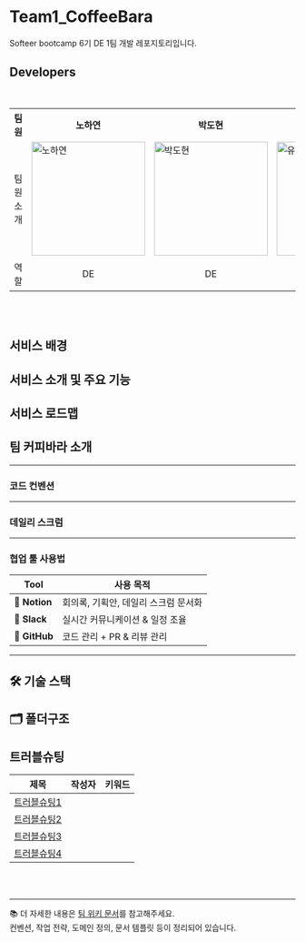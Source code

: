 # Team1_CoffeeBara
Softeer bootcamp 6기 DE 1팀 개발 레포지토리입니다.

## Developers

<br/>

<div align="center">
<table>
<th>팀원</th>
    <th> 노하연 <a href="https://github.com/nohhha"><br/><img src=""/><a></th>
	  <th> 박도현 <a href="https://github.com/ManRaccoon"><br/><img src=""/></a></th>
    <th> 유혜원 <a href="https://github.com/mariahwy"><br/><img src=""/></a></th>
    <tr>
    <td> 팀원 소개 </td>
    	<td>
        <img width="200" alt="노하연" src="" />
      </td>
    	<td>
        <img width="200" alt="박도현" src="" />
     </td>
      <td>
        <img width="200" alt="유혜원" src="" />
      </td>
    </tr>
    <tr>
	<td> 역할 </td>
	<td>
		<p align="center">DE</p>
	</td>
	<td>
		<p align="center">DE</p>
	</td>
	<td>
		<p align="center">DE</p>
	</td>
    </tr>
  </table>
</div>
<br />
<br />

## 서비스 배경

## 서비스 소개 및 주요 기능

## 서비스 로드맵

## 팀 커피바라 소개

> 

---

### 코드 컨벤션

---

### 데일리 스크럼

---

### 협업 툴 사용법

| Tool | 사용 목적 |
|------|-----------|
| 🧠 **Notion** | 회의록, 기획안, 데일리 스크럼 문서화 |
| 💬 **Slack** | 실시간 커뮤니케이션 & 일정 조율 |
| 🐙 **GitHub** | 코드 관리 + PR & 리뷰 관리 |

---

## 🛠️ 기술 스택

## 🗂️ 폴더구조

## 트러블슈팅


| 제목            | 작성자 | 키워드 |
| --------------- | ---- | ------ |
| [트러블슈팅1]() |      |        |
| [트러블슈팅2]() |      |        |
| [트러블슈팅3]() |      |        |
| [트러블슈팅4]() |      |        |

<br/>
<br/>


---

📚 더 자세한 내용은 [팀 위키 문서](./wiki)를 참고해주세요.  
컨벤션, 작업 전략, 도메인 정의, 문서 템플릿 등이 정리되어 있습니다.
